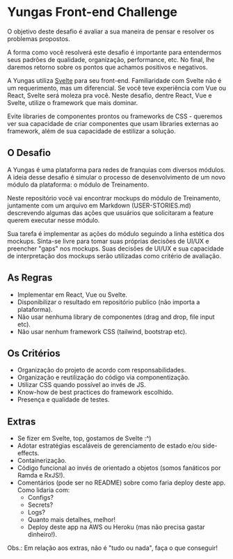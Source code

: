 # Yungas Front-end Challenge
O objetivo deste desafio é avaliar a sua maneira de pensar e resolver os problemas propostos.

A forma como você resolverá este desafio é importante para entendermos seus padrões de qualidade, organização, performance, etc. No final, lhe daremos retorno sobre os pontos que achamos positivos e negativos.

A Yungas utiliza [Svelte](https://svelte.dev/) para seu front-end. Familiaridade com Svelte não é um requerimento, mas um diferencial. Se você teve experiência com Vue ou React, Svelte será moleza pra você. Neste desafio, dentre React, Vue e Svelte, utilize o framework que mais dominar. 

Evite libraries de componentes prontos ou frameworks de CSS - queremos ver sua capacidade de criar componentes que usam libraries externas ao framework, além de sua capacidade de estilizar a solução.

## O Desafio
A Yungas é uma plataforma para redes de franquias com diversos módulos. A ideia desse desafio é simular o processo de desenvolvimento de um novo módulo da plataforma: o módulo de Treinamento.

Neste repositório você vai encontrar mockups do módulo de Treinamento, juntamente com um arquivo em Markdown (USER-STORIES.md) descrevendo algumas das ações que usuários que solicitaram a feature querem executar nesse módulo.

Sua tarefa é implementar as ações do módulo seguindo a linha estética dos mockups. Sinta-se livre para tomar suas próprias decisões de UI/UX e preencher "gaps" nos mockups. Suas decisões de UI/UX e sua capacidade de interpretação dos mockups serão utilizadas como critério de avaliação.

## As Regras
- Implementar em React, Vue ou Svelte.
- Disponibilizar o resultado em repositório publico (não importa a plataforma).
- Não usar nenhuma library de componentes (drag and drop, file input etc).
- Não usar nenhum framework CSS (tailwind, bootstrap etc).

## Os Critérios
- Organização do projeto de acordo com responsabilidades.
- Organização e reutilização do código via componentização.
- Utilizar CSS quando possível ao invés de JS.
- Know-how de best practices do framework escolhido.
- Presença e qualidade de testes.

## Extras 
- Se fizer em Svelte, top, gostamos de Svelte :^) 
- Adotar estratégias escaláveis de gerenciamento de estado e/ou side-effects. 
- Containerização.
- Código funcional ao invés de orientado a objetos (somos fanáticos por Ramda e RxJS!).
- Comentários (pode ser no README) sobre como faria deploy deste app. Como lidaria com:
  - Configs?
  - Secrets?
  - Logs?
  - Quanto mais detalhes, melhor!
  - Deploy deste app na AWS ou Heroku (mas não precisa gastar dinheiro!).

Obs.: Em relação aos extras, não é "tudo ou nada", faça o que conseguir!
